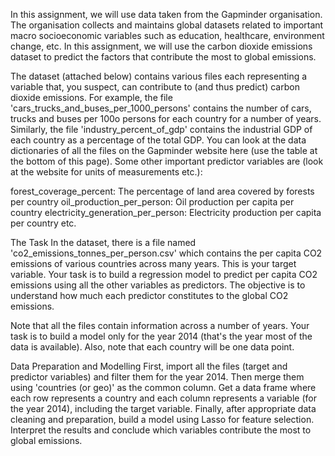 In this assignment, we will use data taken from the Gapminder organisation. The organisation collects and maintains global datasets related to important macro socioeconomic variables such as education, healthcare, environment change, etc. In this assignment, we will use the carbon dioxide emissions dataset to predict the factors that contribute the most to global emissions. 

 

The dataset (attached below) contains various files each representing a variable that, you suspect, can contribute to (and thus predict) carbon dioxide emissions. For example, the file 'cars_trucks_and_buses_per_1000_persons' contains the number of cars, trucks and buses per 100o persons for each country for a number of years. Similarly, the file 'industry_percent_of_gdp' contains the industrial GDP of each country as a percentage of the total GDP. You can look at the data dictionaries of all the files on the Gapminder website here (use the table at the bottom of this page). Some other important predictor variables are (look at the website for units of measurements etc.):

forest_coverage_percent: The percentage of land area covered by forests per country
 oil_production_per_person: Oil production per capita per country
electricity_generation_per_person: Electricity production per capita per country
etc.
 

The Task
In the dataset, there is a file named 'co2_emissions_tonnes_per_person.csv' which contains the per capita CO2 emissions of various countries across many years. This is your target variable. Your task is to build a regression model to predict per capita CO2 emissions using all the other variables as predictors. The objective is to understand how much each predictor constitutes to the global  CO2 emissions. 

 

Note that all the files contain information across a number of years. Your task is to build a model only for the year 2014 (that's the year most of the data is available). Also, note that each country will be one data point. 

 

Data Preparation and Modelling
First, import all the files (target and predictor variables) and filter them for the year 2014. Then merge them using 'countries (or geo)' as the common column. Get a data frame where each row represents a country and each column represents a variable (for the year 2014), including the target variable. Finally, after appropriate data cleaning and preparation, build a model using Lasso for feature selection. Interpret the results and conclude which variables contribute the most to global emissions.

